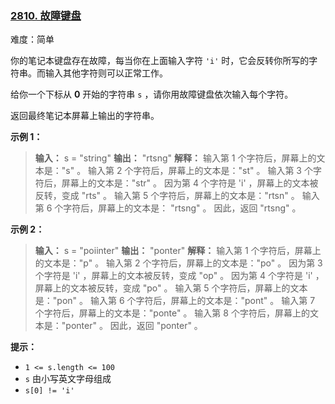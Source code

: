 ### [2810\. 故障键盘](https://leetcode.cn/problems/faulty-keyboard/)

难度：简单

你的笔记本键盘存在故障，每当你在上面输入字符 `'i'` 时，它会反转你所写的字符串。而输入其他字符则可以正常工作。

给你一个下标从 **0** 开始的字符串 `s` ，请你用故障键盘依次输入每个字符。

返回最终笔记本屏幕上输出的字符串。

**示例 1：**

> **输入：** s = "string"
> **输出：** "rtsng"
> **解释：** 
> 输入第 1 个字符后，屏幕上的文本是："s" 。
> 输入第 2 个字符后，屏幕上的文本是："st" 。
> 输入第 3 个字符后，屏幕上的文本是："str" 。
> 因为第 4 个字符是 'i' ，屏幕上的文本被反转，变成 "rts" 。
> 输入第 5 个字符后，屏幕上的文本是："rtsn" 。
> 输入第 6 个字符后，屏幕上的文本是： "rtsng" 。
> 因此，返回 "rtsng" 。

**示例 2：**

> **输入：** s = "poiinter"
> **输出：** "ponter"
> **解释：** 
> 输入第 1 个字符后，屏幕上的文本是："p" 。
> 输入第 2 个字符后，屏幕上的文本是："po" 。
> 因为第 3 个字符是 'i' ，屏幕上的文本被反转，变成 "op" 。
> 因为第 4 个字符是 'i' ，屏幕上的文本被反转，变成 "po" 。
> 输入第 5 个字符后，屏幕上的文本是："pon" 。
> 输入第 6 个字符后，屏幕上的文本是："pont" 。
> 输入第 7 个字符后，屏幕上的文本是："ponte" 。
> 输入第 8 个字符后，屏幕上的文本是："ponter" 。
> 因此，返回 "ponter" 。

**提示：**

- `1 <= s.length <= 100`
- `s` 由小写英文字母组成
- `s[0] != 'i'`
